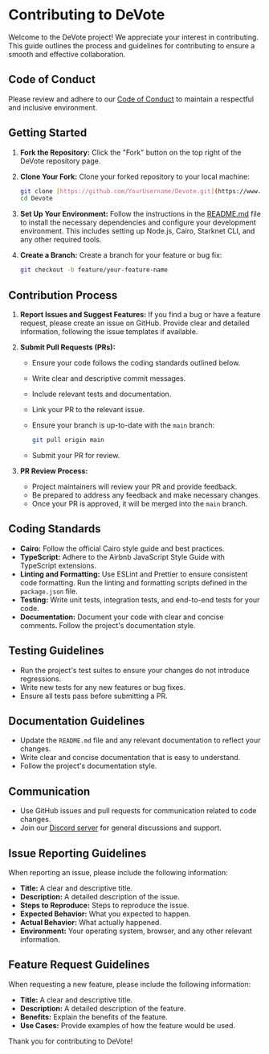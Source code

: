 # Contributing to DeVote

Welcome to the DeVote project! We appreciate your interest in contributing. This guide outlines the process and guidelines for contributing to ensure a smooth and effective collaboration.

## Code of Conduct

Please review and adhere to our [Code of Conduct](link-to-code-of-conduct.md) to maintain a respectful and inclusive environment.

## Getting Started

1.  **Fork the Repository:** Click the "Fork" button on the top right of the DeVote repository page.
2.  **Clone Your Fork:** Clone your forked repository to your local machine:

    ```bash
    git clone [https://github.com/YourUsername/Devote.git](https://www.google.com/search?q=https://github.com/YourUsername/Devote.git)
    cd Devote
    ```

3.  **Set Up Your Environment:** Follow the instructions in the [README.md](README.md) file to install the necessary dependencies and configure your development environment. This includes setting up Node.js, Cairo, Starknet CLI, and any other required tools.
4.  **Create a Branch:** Create a branch for your feature or bug fix:

    ```bash
    git checkout -b feature/your-feature-name
    ```

## Contribution Process

1.  **Report Issues and Suggest Features:** If you find a bug or have a feature request, please create an issue on GitHub. Provide clear and detailed information, following the issue templates if available.

2.  **Submit Pull Requests (PRs):**

    * Ensure your code follows the coding standards outlined below.
    * Write clear and descriptive commit messages.
    * Include relevant tests and documentation.
    * Link your PR to the relevant issue.
    * Ensure your branch is up-to-date with the `main` branch:

        ```bash
        git pull origin main
        ```

    * Submit your PR for review.

3.  **PR Review Process:**

    * Project maintainers will review your PR and provide feedback.
    * Be prepared to address any feedback and make necessary changes.
    * Once your PR is approved, it will be merged into the `main` branch.

## Coding Standards

* **Cairo:** Follow the official Cairo style guide and best practices.
* **TypeScript:** Adhere to the Airbnb JavaScript Style Guide with TypeScript extensions.
* **Linting and Formatting:** Use ESLint and Prettier to ensure consistent code formatting. Run the linting and formatting scripts defined in the `package.json` file.
* **Testing:** Write unit tests, integration tests, and end-to-end tests for your code.
* **Documentation:** Document your code with clear and concise comments. Follow the project's documentation style.

## Testing Guidelines

* Run the project's test suites to ensure your changes do not introduce regressions.
* Write new tests for any new features or bug fixes.
* Ensure all tests pass before submitting a PR.

## Documentation Guidelines

* Update the `README.md` file and any relevant documentation to reflect your changes.
* Write clear and concise documentation that is easy to understand.
* Follow the project's documentation style.

## Communication

* Use GitHub issues and pull requests for communication related to code changes.
* Join our [Discord server](link-to-discord) for general discussions and support.

## Issue Reporting Guidelines

When reporting an issue, please include the following information:

* **Title:** A clear and descriptive title.
* **Description:** A detailed description of the issue.
* **Steps to Reproduce:** Steps to reproduce the issue.
* **Expected Behavior:** What you expected to happen.
* **Actual Behavior:** What actually happened.
* **Environment:** Your operating system, browser, and any other relevant information.

## Feature Request Guidelines

When requesting a new feature, please include the following information:

* **Title:** A clear and descriptive title.
* **Description:** A detailed description of the feature.
* **Benefits:** Explain the benefits of the feature.
* **Use Cases:** Provide examples of how the feature would be used.

Thank you for contributing to DeVote!